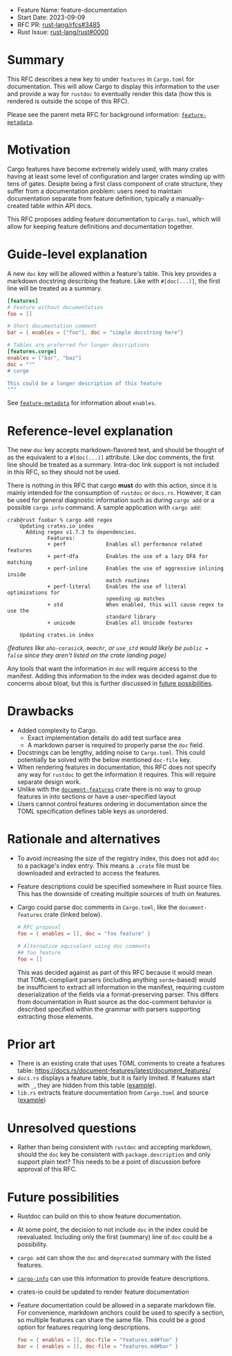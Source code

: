 - Feature Name: feature-documentation
- Start Date: 2023-09-09
- RFC PR: [rust-lang/rfcs#3485](https://github.com/rust-lang/rfcs/pull/3485)
- Rust Issue:
  [rust-lang/rust#0000](https://github.com/rust-lang/rust/issues/0000)

# Summary

[summary]: #summary

This RFC describes a new key to under `features` in `Cargo.toml` for
documentation. This will allow Cargo to display this information to the user and
provide a way for `rustdoc` to eventually render this data (how this is rendered
is outside the scope of this RFC).

Please see the parent meta RFC for background information: [`feature-metadata`].

# Motivation

[motivation]: #motivation

Cargo features have become extremely widely used, with many crates having at
least some level of configuration and larger crates winding up with tens of
gates. Desipte being a first class component of crate structure, they suffer
from a documentation problem: users need to maintain documentation separate from
feature definition, typically a manually-created table within API docs.

This RFC proposes adding feature documentation to `Cargo.toml`, which will allow
for keeping feature definitions and documentation together.

# Guide-level explanation

[guide-level-explanation]: #guide-level-explanation

A new `doc` key will be allowed within a feature's table. This key provides a
markdown docstring describing the feature. Like with `#[doc(...)]`, the first
line will be treated as a summary.

```toml
[features]
# Feature without documentation
foo = []

# Short documentation comment
bar = { enables = ["foo"], doc = "simple docstring here"}

# Tables are preferred for longer descriptions
[features.corge]
enables = ["bar", "baz"]
doc = """
# corge

This could be a longer description of this feature
"""
```

See [`feature-metadata`] for information about `enables`.

# Reference-level explanation

[reference-level-explanation]: #reference-level-explanation

The new `doc` key accepts markdown-flavored text, and should be thought of as
the equivalent to a `#[doc(...)]` attribute. Like doc comments, the first line
should be treated as a summary. Intra-doc link support is not included in this
RFC, so they should not be used.

There is nothing in this RFC that cargo **must** do with this action, since it is
mainly intended for the consumption of `rustdoc` or `docs.rs`. However, it can
be used for general diagnostic information such as during `cargo add` or a
possible `cargo info` command. A sample application with `cargo add`:

```text
crab@rust foobar % cargo add regex
    Updating crates.io index
      Adding regex v1.7.3 to dependencies.
             Features:
             + perf             Enables all performance related features
             + perf-dfa         Enables the use of a lazy DFA for matching
             + perf-inline      Enables the use of aggressive inlining inside
                                match routines
             + perf-literal     Enables the use of literal optimizations for
                                speeding up matches
             + std              When enabled, this will cause regex to use the
                                standard library
             + unicode          Enables all Unicode features

    Updating crates.io index
```

*(features like `aho-corasick`, `memchr`, or `use_std` would likely be
`public = false` since they aren't listed on the crate landing page)*

Any tools that want the information in `doc` will require access to the
manifest. Adding this information to the index was decided against due to
concerns about bloat, but this is further discussed in
[future possibilities][future-possibilities].

# Drawbacks

[drawbacks]: #drawbacks

- Added complexity to Cargo.
  - Exact implementation details do add test surface area
  - A markdown parser is required to properly parse the `doc` field.
- Docstrings can be lengthy, adding noise to `Cargo.toml`. This could
  potentially be solved with the below mentioned `doc-file` key.
- When rendering features in documentation, this RFC does not specify any way
  for `rustdoc` to get the information it requires. This will require separate
  design work.
- Unlike with the [`document-features`](https://crates.io/crates/document-features)
  crate there is no way to group features in into sections or have a
  user-specified layout
- Users cannot control features ordering in documentation since the TOML specification defines table keys as unordered.

# Rationale and alternatives

[rationale-and-alternatives]: #rationale-and-alternatives

- To avoid increasing the size of the registry index, this does not add `doc`
  to a package's index entry.  This means a `.crate` file must be downloaded
  and extracted to access the features.
- Feature descriptions could be specified somewhere in Rust source files. This
  has the downside of creating multiple sources of truth on features.
- Cargo could parse doc comments in `Cargo.toml`, like the `document-features`
  crate (linked below).

  ```toml
  # RFC proposal
  foo = { enables = [], doc = "foo feature" }

  # Alternative equivalent using doc comments
  ## foo feature
  foo = []
  ```

  This was decided against as part of this RFC because it would mean that
  TOML-compliant parsers (including anything `serde`-based) would be
  insufficient to extract all information in the manifest, requiring custom
  deserialization of the fields via a format-preserving parser. This differs
  from documentation in Rust source as the doc-comment behavior is described
  specified within the grammar with parsers supporting extracting those
  elements.

# Prior art

[prior-art]: #prior-art

- There is an existing crate that uses TOML comments to create a features table:
  <https://docs.rs/document-features/latest/document_features/>
- `docs.rs` displays a feature table, but it is fairly limited. If features
  start with `_`, they are hidden from this table ([example](https://docs.rs/crate/regex/latest/features)).
- `lib.rs` extracts feature documentation from `Cargo.toml` and source ([example](https://lib.rs/crates/regex/features))

# Unresolved questions

[unresolved-questions]: #unresolved-questions

- Rather than being consistent with `rustdoc` and accepting markdown, should the
  `doc` key be consistent with `package.description` and only support plain
  text? This needs to be a point of discussion before approval of this RFC.

# Future possibilities

[future-possibilities]: #future-possibilities

- Rustdoc can build on this to show feature documentation.
- At some point, the decision to not include `doc` in the index could be
  reevaluated. Including only the first (summary) line of `doc` could be a
  possibility.
- `cargo add` can show the `doc` and `deprecated` summary with the listed
  features.
- [`cargo-info`] can use this information to provide feature descriptions.
- crates-io could be updated to render feature documentation
- Feature documentation could be allowed in a separate markdown file. For
  convenience, markdown anchors could be used to specify a section, so multiple
  features can share the same file. This could be a good option for features
  requiring long descriptions.

  ```toml
  foo = { enables = [], doc-file = "features.md#foo" }
  bar = { enables = [], doc-file = "features.md#bar" }
  ```

[cargo #12335]: https://github.com/rust-lang/cargo/issues/12235
[cargo #10882]: https://github.com/rust-lang/cargo/issues/10882
[`cargo-info`]: https://github.com/rust-lang/cargo/issues/948
[`deprecated`]: https://doc.rust-lang.org/reference/attributes/diagnostics.html#the-deprecated-attribute
[`deprecated-suggestions`]: https://github.com/rust-lang/rust/issues/94785
[discussion on since]: https://github.com/rust-lang/rfcs/pull/3416#discussion_r1172895497
[`public_private_dependencies`]: https://rust-lang.github.io/rfcs/1977-public-private-dependencies.html
[`rustdoc-cargo-configuration`]: https://github.com/rust-lang/rfcs/pull/3421
[`tokio`]: https://docs.rs/crate/tokio/latest/features
[visibility attribute]: https://ant.apache.org/ivy/history/latest-milestone/ivyfile/conf.html
[`feature-metadata`]: https://github.com/rust-lang/rfcs/pull/3416
